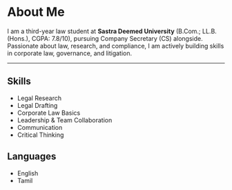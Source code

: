 # About Me

I am a third-year law student at **Sastra Deemed University** (B.Com.; LL.B. (Hons.), CGPA: 7.8/10), pursuing Company Secretary (CS) alongside.  
Passionate about law, research, and compliance, I am actively building skills in corporate law, governance, and litigation.

---

## Skills
- Legal Research  
- Legal Drafting  
- Corporate Law Basics  
- Leadership & Team Collaboration  
- Communication  
- Critical Thinking  

## Languages
- English  
- Tamil  
